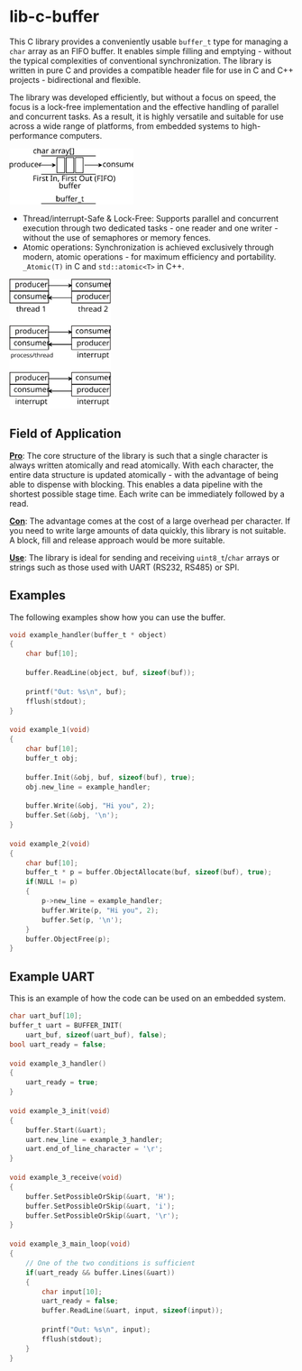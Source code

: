 # lib-c-buffer

This C library provides a conveniently usable `buffer_t` type for managing a `char` array as an FIFO buffer. It enables simple filling and emptying - without the typical complexities of conventional synchronization. The library is written in pure C and provides a compatible header file for use in C and C++ projects - bidirectional and flexible.

The library was developed efficiently, but without a focus on speed, the focus is a lock-free implementation and the effective handling of parallel and concurrent tasks. As a result, it is highly versatile and suitable for use across a wide range of platforms, from embedded systems to high-performance computers.

<img
  src="./readme_misc/overview.svg"
  alt="triangle with all three sides equal"
  width="220" />

- Thread/interrupt-Safe & Lock-Free:
Supports parallel and concurrent execution through two dedicated tasks - one reader and one writer - without the use of semaphores or memory fences.
- Atomic operations:
Synchronization is achieved exclusively through modern, atomic operations - for maximum efficiency and portability. `_Atomic(T)` in C and `std::atomic<T>` in C++.

<img
  src="./readme_misc/thread.svg"
  alt="triangle with all three sides equal"
  width="180" />

## Field of Application

**<ins>Pro</ins>**: The core structure of the library is such that a single character is always written atomically and read atomically. With each character, the entire data structure is updated atomically - with the advantage of being able to dispense with blocking. This enables a data pipeline with the shortest possible stage time. Each write can be immediately followed by a read.  

**<ins>Con</ins>**: The advantage comes at the cost of a large overhead per character. If you need to write large amounts of data quickly, this library is not suitable. A block, fill and release approach would be more suitable.  

**<ins>Use</ins>**: The library is ideal for sending and receiving `uint8_t`/`char` arrays or strings such as those used with UART (RS232, RS485) or SPI.

## Examples

The following examples show how you can use the buffer.

```C
void example_handler(buffer_t * object)
{
    char buf[10];

    buffer.ReadLine(object, buf, sizeof(buf));

    printf("Out: %s\n", buf);
    fflush(stdout);
}

void example_1(void)
{
    char buf[10];
    buffer_t obj;

    buffer.Init(&obj, buf, sizeof(buf), true);
    obj.new_line = example_handler;

    buffer.Write(&obj, "Hi you", 2);
    buffer.Set(&obj, '\n');
}

void example_2(void)
{
    char buf[10];
    buffer_t * p = buffer.ObjectAllocate(buf, sizeof(buf), true);
    if(NULL != p)
    {
        p->new_line = example_handler;
        buffer.Write(p, "Hi you", 2);
        buffer.Set(p, '\n');
    }
    buffer.ObjectFree(p);
}
```

## Example UART

This is an example of how the code can be used on an embedded system.

```C
char uart_buf[10];
buffer_t uart = BUFFER_INIT(
    uart_buf, sizeof(uart_buf), false);
bool uart_ready = false;

void example_3_handler()
{
    uart_ready = true;
}

void example_3_init(void)
{
    buffer.Start(&uart);
    uart.new_line = example_3_handler;
    uart.end_of_line_character = '\r';
}

void example_3_receive(void)
{
    buffer.SetPossibleOrSkip(&uart, 'H');
    buffer.SetPossibleOrSkip(&uart, 'i');
    buffer.SetPossibleOrSkip(&uart, '\r');
}

void example_3_main_loop(void)
{
    // One of the two conditions is sufficient
    if(uart_ready && buffer.Lines(&uart))
    {
        char input[10];
        uart_ready = false;
        buffer.ReadLine(&uart, input, sizeof(input));

        printf("Out: %s\n", input);
        fflush(stdout);
    }
}
```
